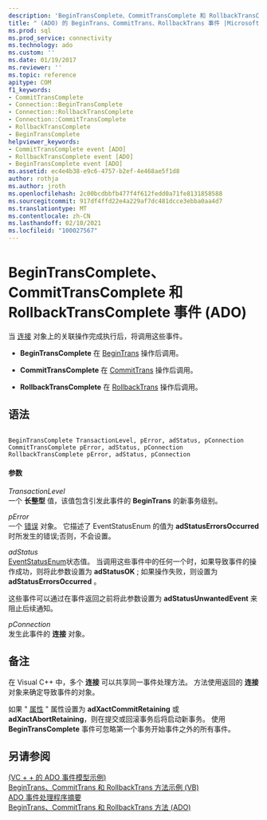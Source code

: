 ```yaml
---
description: 'BeginTransComplete、CommitTransComplete 和 RollbackTransComplete 事件 (ADO) '
title: " (ADO) 的 BeginTrans、CommitTrans、RollbackTrans 事件 |Microsoft Docs"
ms.prod: sql
ms.prod_service: connectivity
ms.technology: ado
ms.custom: ''
ms.date: 01/19/2017
ms.reviewer: ''
ms.topic: reference
apitype: COM
f1_keywords:
- CommitTransComplete
- Connection::BeginTransComplete
- Connection::RollbackTransComplete
- Connection::CommitTransComplete
- RollbackTransComplete
- BeginTransComplete
helpviewer_keywords:
- CommitTransComplete event [ADO]
- RollbackTransComplete event [ADO]
- BeginTransComplete event [ADO]
ms.assetid: ec4e4b38-e9c6-4757-b2ef-4e468ae5f1d8
author: rothja
ms.author: jroth
ms.openlocfilehash: 2c00bcdbbfb477f4f612fedd0a71fe8131858588
ms.sourcegitcommit: 917df4ffd22e4a229af7dc481dcce3ebba0aa4d7
ms.translationtype: MT
ms.contentlocale: zh-CN
ms.lasthandoff: 02/10/2021
ms.locfileid: "100027567"
---
```

# <a name="begintranscomplete-committranscomplete-and-rollbacktranscomplete-events-ado"></a>BeginTransComplete、CommitTransComplete 和 RollbackTransComplete 事件 (ADO) 
当 [连接](./connection-object-ado.md) 对象上的关联操作完成执行后，将调用这些事件。  
  
-   **BeginTransComplete** 在 [BeginTrans](./begintrans-committrans-and-rollbacktrans-methods-ado.md) 操作后调用。  
  
-   **CommitTransComplete** 在 [CommitTrans](./begintrans-committrans-and-rollbacktrans-methods-ado.md) 操作后调用。  
  
-   **RollbackTransComplete** 在 [RollbackTrans](./begintrans-committrans-and-rollbacktrans-methods-ado.md) 操作后调用。  
  
## <a name="syntax"></a>语法  
  
```  
  
BeginTransComplete TransactionLevel, pError, adStatus, pConnection  
CommitTransComplete pError, adStatus, pConnection  
RollbackTransComplete pError, adStatus, pConnection  
```  
  
#### <a name="parameters"></a>参数  
 *TransactionLevel*  
 一个 **长整型** 值，该值包含引发此事件的 **BeginTrans** 的新事务级别。  
  
 *pError*  
 一个 [错误](./error-object.md) 对象。 它描述了 EventStatusEnum 的值为 **adStatusErrorsOccurred** 时所发生的错误;否则，不会设置。  
  
 *adStatus*  
 [EventStatusEnum](./eventstatusenum.md)状态值。 当调用这些事件中的任何一个时，如果导致事件的操作成功，则将此参数设置为 **adStatusOK** ; 如果操作失败，则设置为 **adStatusErrorsOccurred** 。  
  
 这些事件可以通过在事件返回之前将此参数设置为 **adStatusUnwantedEvent** 来阻止后续通知。  
  
 *pConnection*  
 发生此事件的 **连接** 对象。  
  
## <a name="remarks"></a>备注  
 在 Visual C++ 中，多个 **连接** 可以共享同一事件处理方法。 方法使用返回的 **连接** 对象来确定导致事件的对象。  
  
 如果 " [属性](./attributes-property-ado.md) " 属性设置为 **adXactCommitRetaining** 或 **adXactAbortRetaining**，则在提交或回滚事务后将启动新事务。 使用 **BeginTransComplete** 事件可忽略第一个事务开始事件之外的所有事件。  
  
## <a name="see-also"></a>另请参阅  
 [ (VC + + 的 ADO 事件模型示例) ](./ado-events-model-example-vc.md)   
 [BeginTrans、CommitTrans 和 RollbackTrans 方法示例 (VB) ](./begintrans-committrans-and-rollbacktrans-methods-example-vb.md)   
 [ADO 事件处理程序摘要](../../guide/data/ado-event-handler-summary.md)   
 [BeginTrans、CommitTrans 和 RollbackTrans 方法 (ADO)](./begintrans-committrans-and-rollbacktrans-methods-ado.md)